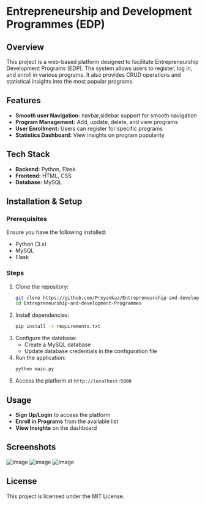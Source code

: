 # Entrepreneurship and Development Programmes (EDP)

## Overview
This project is a web-based platform designed to facilitate Entrepreneurship Development Programs (EDP). The system allows users to register, log in, and enroll in various programs. It also provides CRUD operations and statistical insights into the most popular programs.

## Features
- **Smooth user Navigation:** navbar,sidebar support for smooth navigation
- **Program Management:** Add, update, delete, and view programs
- **User Enrollment:** Users can register for specific programs
- **Statistics Dashboard:** View insights on program popularity

## Tech Stack
- **Backend:** Python, Flask
- **Frontend:** HTML, CSS
- **Database:** MySQL

## Installation & Setup
### Prerequisites
Ensure you have the following installed:
- Python (3.x)
- MySQL
- Flask

### Steps
1. Clone the repository:
   ```bash
   git clone https://github.com/Prxyankaz/Entrepreneurship-and-development-Programmes.git
   cd Entrepreneurship-and-development-Programmes
   ```
2. Install dependencies:
   ```bash
   pip install -r requirements.txt
   ```
3. Configure the database:
   - Create a MySQL database
   - Update database credentials in the configuration file
4. Run the application:
   ```bash
   python main.py
   ```
5. Access the platform at `http://localhost:5000`

## Usage
- **Sign Up/Login** to access the platform
- **Enroll in Programs** from the available list
- **View Insights** on the dashboard

## Screenshots
![image](https://github.com/user-attachments/assets/873fc9e1-93ed-4ed3-aa2a-eecd611030fc)
![image](https://github.com/user-attachments/assets/e4d9409c-04ad-4bef-a1d6-a0e0cd59c121)
![image](https://github.com/user-attachments/assets/b57a56a7-a425-47df-bd82-2fa727510c04)


## License
This project is licensed under the MIT License.


